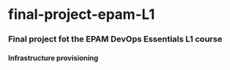# final-project-epam-L1
### Final project fot the EPAM DevOps Essentials L1 course

#### Infrastructure provisioning